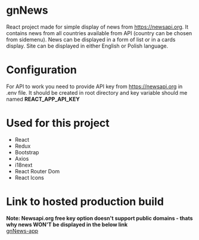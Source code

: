 # gnNews
React project made for simple display of news from https://newsapi.org. It contains news from all countries available from API (country can be chosen from sidemenu). News can be displayed in a form of list or in a cards display. Site can be displayed in either English or Polish language.

# Configuration
For API to work you need to provide API key from https://newsapi.org in .env file.
It should be created in root directory and key variable should me named **REACT_APP_API_KEY**

# Used for this project
- React
- Redux
- Bootstrap
- Axios
- i18next
- React Router Dom
- React Icons

# Link to hosted production build
**Note: Newsapi.org free key option doesn't support public domains - thats why news WON'T be displayed in the below link**  
[gnNews-app](https://mikolaj-brzoskowski.github.io/gnNews/)
